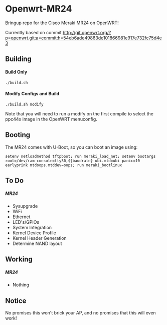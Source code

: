 # Openwrt-MR24

Bringup repo for the Cisco Meraki MR24 on OpenWRT!

Currently based on commit http://git.openwrt.org/?p=openwrt.git;a=commit;h=54eb6ade49863de101866981e917e732fc75d4e3

Building
-----
#### Build Only
`./build.sh`

#### Modify Configs and Build
`./build.sh modify`

Note that you will need to run a modify on the first compile to select the ppc44x image in the OpenWRT menuconfig.

Booting
-----
The MR24 comes with U-Boot, so you can boot an image using:
```
setenv netloadmethod tftpboot; run meraki_load_net; setenv bootargs root=/dev/ram console=ttyS0,${baudrate} ubi.mtd=ubi panic=10 earlyprink mtdoops.mtddev=oops; run meraki_bootlinux
```

To Do
-----
##### MR24
* Sysupgrade
* WiFi
* Ethernet
* LED's/GPIOs
* System Integration
* Kernel Device Profile
* Kernel Header Generation
* Determine NAND layout

Working
-----
##### MR24
 * Nothing

Notice
------
No promises this won't brick your AP, and no promises that this will even work!
